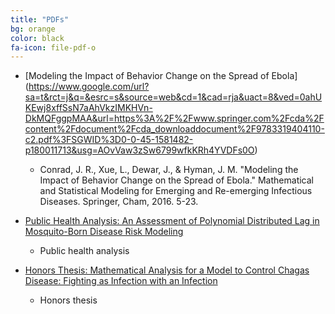 ```yaml
---
title: "PDFs"
bg: orange
color: black
fa-icon: file-pdf-o 
---
```

<!-- fa-icon can be set to any from http://fortawesome.github.io/Font-Awesome/icons/ -->

* [Modeling the Impact of Behavior Change on the Spread of Ebola] (https://www.google.com/url?sa=t&rct=j&q=&esrc=s&source=web&cd=1&cad=rja&uact=8&ved=0ahUKEwj8xffSsN7aAhVkzIMKHVn-DkMQFggpMAA&url=https%3A%2F%2Fwww.springer.com%2Fcda%2Fcontent%2Fdocument%2Fcda_downloaddocument%2F9783319404110-c2.pdf%3FSGWID%3D0-0-45-1581482-p180011713&usg=AOvVaw3zSw6799wfkKRh4YVDFs0O)
	- Conrad, J. R., Xue, L., Dewar, J., & Hyman, J. M. "Modeling the Impact of Behavior Change on the Spread of Ebola." Mathematical and Statistical Modeling for Emerging and Re-emerging Infectious Diseases. Springer, Cham, 2016. 5-23.
	
	
* [Public Health Analysis: An Assessment of Polynomial Distributed Lag in Mosquito-Born Disease Risk Modeling](./pdf/CONRAD_Public_Health_Analysis.pdf)
	- Public health analysis
* [Honors Thesis: Mathematical Analysis for a Model to Control Chagas Disease: Fighting as Infection with an Infection](./pdf/Chagas_CONRAD_Final_Version.pdf)
	- Honors thesis

